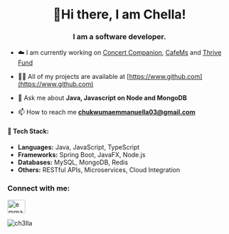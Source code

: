 <h1 align="center">👋Hi there, I am Chella!</h1>
<h3 align="center">I am a software developer.</h3>

- ☁️ I am currently working on [Concert Companion](https://concert-companion.onrender.com/), [CafeMs](https://github.com/ch3lla/CafeMS) and [Thrive Fund](https://thrivefund.vercel.app/)

- 👨‍💻 All of my projects are available at [https://www.github.com](https://www.github.com)

- 💬 Ask me about **Java, Javascript on Node and MongoDB**

- 📫 How to reach me **chukwumaemmanuella03@gmail.com**

#### 💼 Tech Stack:
- **Languages:** Java, JavaScript, TypeScript
- **Frameworks:** Spring Boot, JavaFX, Node.js
- **Databases:** MySQL, MongoDB, Redis
- **Others:** RESTful APIs, Microservices, Cloud Integration

<h3 align="left">Connect with me:</h3>
<p align="left">
<a href="[https://linkedin.com/in/emmanuella chukwuma](https://www.linkedin.com/in/emmanuella-chukwuma-8958ab248)" target="blank"><img align="center" src="https://raw.githubusercontent.com/rahuldkjain/github-profile-readme-generator/master/src/images/icons/Social/linked-in-alt.svg" alt="emmanuella chukwuma" height="30" width="40" /></a>
</p>

<p><img align="center" src="https://github-readme-streak-stats.herokuapp.com/?user=ch3lla&" alt="ch3lla" /></p>
